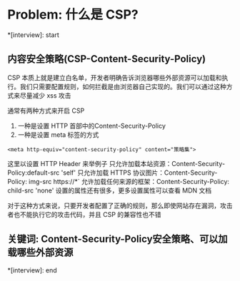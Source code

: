 # Problem: 什么是 CSP?

*[interview]: start
## 内容安全策略(CSP-Content-Security-Policy)
CSP 本质上就是建立白名单，开发者明确告诉浏览器哪些外部资源可以加载和执行。我们只需要配置规则，如何拦截是由浏览器自己实现的。我们可以通过这种方式来尽量减少 xss 攻击

通常有两种方式来开启 CSP
1. 一种是设置 HTTP 首部中的Content-Security-Policy
2. 一种是设置 meta 标签的方式
```
<meta http-equiv="content-security-policy" content="策略集">
```

这里以设置 HTTP Header 来举例子
只允许加载本站资源：Content-Security-Policy:default-src 'self'
只允许加载 HTTPS 协议图片：Content-Security-Policy: img-src https://*`
允许加载任何来源的框架：Content-Security-Policy: child-src 'none'
设置的属性还有很多，更多设置属性可以查看 MDN 文档

对于这种方式来说，只要开发者配置了正确的规则，那么即使网站存在漏洞，攻击者也不能执行它的攻击代码，并且 CSP 的兼容性也不错

## 关键词: Content-Security-Policy安全策略、可以加载哪些外部资源
*[interview]: end
